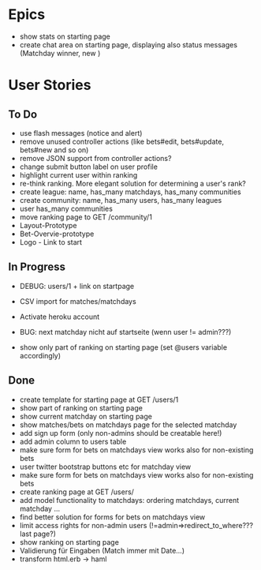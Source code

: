 # Epics
* show stats on starting page
* create chat area on starting page, displaying also status messages (Matchday winner, new )


# User Stories
## To Do
* use flash messages (notice and alert)
* remove unused controller actions (like bets#edit, bets#update, bets#new and so on)
* remove JSON support from controller actions?
* change submit button label on user profile
* highlight current user within ranking
* re-think ranking. More elegant solution for determining a user's rank?
* create league: name, has_many matchdays, has_many communities
* create community: name, has_many users, has_many leagues
* user has_many communities
* move ranking page to GET /community/1
* Layout-Prototype
* Bet-Overvie-prototype
* Logo - Link to start

## In Progress
* DEBUG: users/1 + link on startpage

* CSV import for matches/matchdays

* Activate heroku account
* BUG: next matchday nicht auf startseite (wenn user != admin???)
* show only part of ranking on starting page (set @users variable accordingly)

## Done
* create template for starting page at GET /users/1
* show part of ranking on starting page
* show current matchday on starting page
* show matches/bets on matchdays page for the selected matchday
* add sign up form (only non-admins should be creatable here!)
* add admin column to users table
* make sure form for bets on matchdays view works also for non-existing bets
* user twitter bootstrap buttons etc for matchday view
* make sure form for bets on matchdays view works also for non-existing bets
* create ranking page at GET /users/
* add model functionality to matchdays: ordering matchdays, current matchday ...
* find better solution for forms for bets on matchdays view
* limit access rights for non-admin users (!=admin=>redirect_to_where??? last page?)
* show ranking on starting page
* Validierung für Eingaben (Match immer mit Date...)
* transform html.erb -> haml
